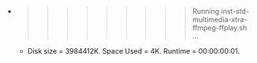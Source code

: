 * >>>>>>>>> Running inst-std-multimedia-xtra-ffmpeg-ffplay.sh ...
  * Disk size = 3984412K. Space Used = 4K. Runtime = 00:00:00:01.
